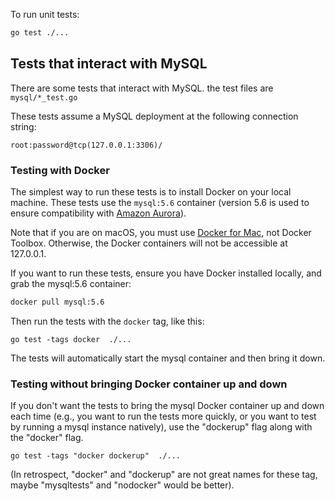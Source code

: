 To run unit tests:

```bash
go test ./...
```

## Tests that interact with MySQL

There are some tests that interact with MySQL. the test files are
`mysql/*_test.go`

These tests assume a MySQL deployment at the following connection string:

```
root:password@tcp(127.0.0.1:3306)/
```

### Testing with Docker

The simplest way to run these tests is to install Docker on your local machine.
These tests use the `mysql:5.6` container (version 5.6 is used to ensure
compatibility with [Amazon Aurora][1]).

Note that if you are on macOS, you must use [Docker for Mac][2], not Docker
Toolbox. Otherwise, the Docker containers will not be accessible at 127.0.0.1.


If you want to run these tests, ensure you have Docker installed locally, and
grab the mysql:5.6 container:

```bash
docker pull mysql:5.6
```

Then run the tests with the `docker` tag, like this:

```
go test -tags docker  ./...
```

The tests will automatically start the mysql container and then bring it down.

### Testing without bringing Docker container up and down

If you don't want the tests to bring the mysql Docker container up and down each
time (e.g., you want to run the tests more quickly, or you want to test by
running a mysql instance natively), use the "dockerup" flag along with the
"docker" flag.

```
go test -tags "docker dockerup"  ./...
```

(In retrospect, "docker" and "dockerup" are not great names for these tag, maybe "mysqltests"
and "nodocker" would be better).

[1]: https://aws.amazon.com/rds/aurora
[2]: https://docs.docker.com/engine/installation/mac/
